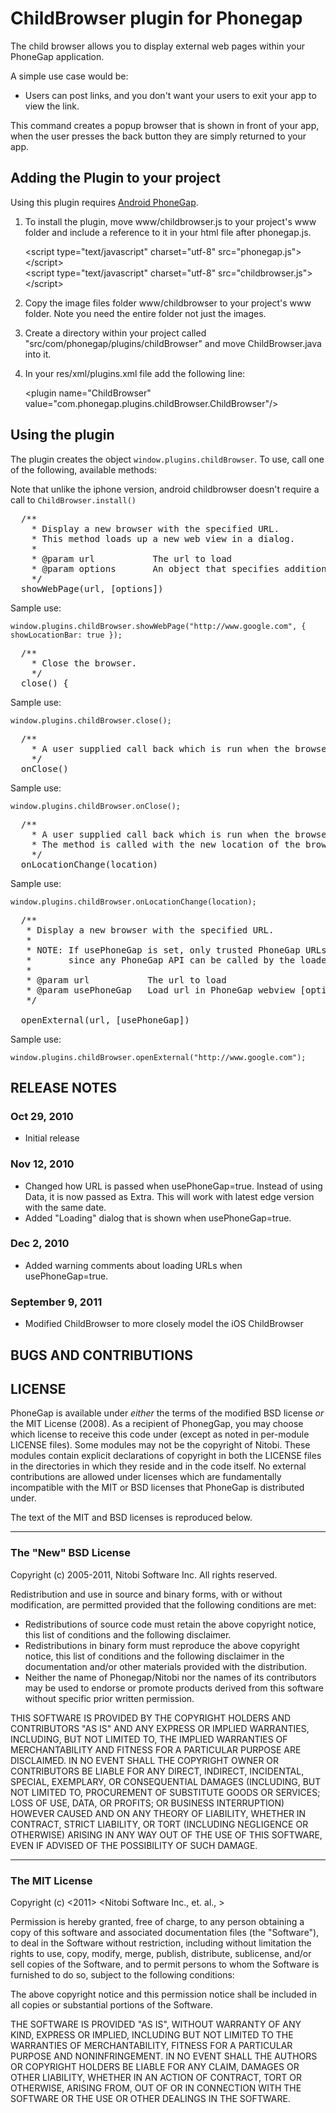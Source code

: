# ChildBrowser plugin for Phonegap #

The child browser allows you to display external web pages within your PhoneGap application.

A simple use case would be:

- Users can post links, and you don't want your users to exit your app to view the link.

This command creates a popup browser that is shown in front of your app, when the user presses the back button they are simply returned to your app.

## Adding the Plugin to your project ##

Using this plugin requires [Android PhoneGap](http://github.com/phonegap/phonegap-android).

1. To install the plugin, move www/childbrowser.js to your project's www folder and include a reference to it in your html file after phonegap.js.

    &lt;script type="text/javascript" charset="utf-8" src="phonegap.js"&gt;&lt;/script&gt;<br/>
    &lt;script type="text/javascript" charset="utf-8" src="childbrowser.js"&gt;&lt;/script&gt;
    
2. Copy the image files folder www/childbrowser to your project's www folder. Note you need the entire folder not just the images.

3. Create a directory within your project called "src/com/phonegap/plugins/childBrowser" and move ChildBrowser.java into it.

4. In your res/xml/plugins.xml file add the following line:

    &lt;plugin name="ChildBrowser" value="com.phonegap.plugins.childBrowser.ChildBrowser"/&gt;

## Using the plugin ##

The plugin creates the object `window.plugins.childBrowser`.  To use, call one of the following, available methods:

Note that unlike the iphone version, android childbrowser doesn't require a call to `ChildBrowser.install()`

<pre>
  /**
	* Display a new browser with the specified URL.
    * This method loads up a new web view in a dialog.
    *
    * @param url           The url to load
    * @param options       An object that specifies additional options
    */
  showWebPage(url, [options])
</pre>

Sample use:

    window.plugins.childBrowser.showWebPage("http://www.google.com", { showLocationBar: true });

<pre>
  /**
	* Close the browser.
    */
  close() {
</pre>

Sample use:

    window.plugins.childBrowser.close();

<pre>
  /**
	* A user supplied call back which is run when the browser is closed.
    */
  onClose() 
</pre>

Sample use:

    window.plugins.childBrowser.onClose();

<pre>
  /**
	* A user supplied call back which is run when the browser location changes.
	* The method is called with the new location of the browser.
    */
  onLocationChange(location) 
</pre>

Sample use:

    window.plugins.childBrowser.onLocationChange(location);

<pre>
  /**
   * Display a new browser with the specified URL.
   * 
   * NOTE: If usePhoneGap is set, only trusted PhoneGap URLs should be loaded,
   *       since any PhoneGap API can be called by the loaded HTML page.
   *
   * @param url           The url to load
   * @param usePhoneGap   Load url in PhoneGap webview [optional] - Default: false
   */
   
  openExternal(url, [usePhoneGap])
</pre>

Sample use:

    window.plugins.childBrowser.openExternal("http://www.google.com");

## RELEASE NOTES ##

### Oct 29, 2010 ###

* Initial release

### Nov 12, 2010 ###

* Changed how URL is passed when usePhoneGap=true.  Instead of using Data, it is now passed as Extra.  This will work with latest edge version with the same date.
* Added "Loading" dialog that is shown when usePhoneGap=true.

### Dec 2, 2010 ###

* Added warning comments about loading URLs when usePhoneGap=true.

### September 9, 2011 ###

* Modified ChildBrowser to more closely model the iOS ChildBrowser

## BUGS AND CONTRIBUTIONS ##


## LICENSE ##

PhoneGap is available under *either* the terms of the modified BSD license *or* the
MIT License (2008). As a recipient of PhonegGap, you may choose which
license to receive this code under (except as noted in per-module LICENSE
files). Some modules may not be the copyright of Nitobi.   These
modules contain explicit declarations of copyright in both the LICENSE files in
the directories in which they reside and in the code itself. No external
contributions are allowed under licenses which are fundamentally incompatible
with the MIT or BSD licenses that PhoneGap is distributed under.

The text of the MIT and BSD licenses is reproduced below. 

---

### The "New" BSD License

Copyright (c) 2005-2011, Nitobi Software Inc.
All rights reserved.

Redistribution and use in source and binary forms, with or without
modification, are permitted provided that the following conditions are met:

  * Redistributions of source code must retain the above copyright notice, this
    list of conditions and the following disclaimer.
  * Redistributions in binary form must reproduce the above copyright notice,
    this list of conditions and the following disclaimer in the documentation
    and/or other materials provided with the distribution.
  * Neither the name of Phonegap/Nitobi nor the names of its contributors
    may be used to endorse or promote products derived from this software
    without specific prior written permission.

THIS SOFTWARE IS PROVIDED BY THE COPYRIGHT HOLDERS AND CONTRIBUTORS "AS IS" AND
ANY EXPRESS OR IMPLIED WARRANTIES, INCLUDING, BUT NOT LIMITED TO, THE IMPLIED
WARRANTIES OF MERCHANTABILITY AND FITNESS FOR A PARTICULAR PURPOSE ARE
DISCLAIMED.  IN NO EVENT SHALL THE COPYRIGHT OWNER OR CONTRIBUTORS BE LIABLE
FOR ANY DIRECT, INDIRECT, INCIDENTAL, SPECIAL, EXEMPLARY, OR CONSEQUENTIAL
DAMAGES (INCLUDING, BUT NOT LIMITED TO, PROCUREMENT OF SUBSTITUTE GOODS OR
SERVICES; LOSS OF USE, DATA, OR PROFITS; OR BUSINESS INTERRUPTION) HOWEVER
CAUSED AND ON ANY THEORY OF LIABILITY, WHETHER IN CONTRACT, STRICT LIABILITY,
OR TORT (INCLUDING NEGLIGENCE OR OTHERWISE) ARISING IN ANY WAY OUT OF THE USE
OF THIS SOFTWARE, EVEN IF ADVISED OF THE POSSIBILITY OF SUCH DAMAGE.

---

### The MIT License

Copyright (c) <2011> <Nitobi Software Inc., et. al., >

 Permission is hereby granted, free of charge, to any person obtaining a copy
 of this software and associated documentation files (the "Software"), to deal
 in the Software without restriction, including without limitation the rights
 to use, copy, modify, merge, publish, distribute, sublicense, and/or sell
 copies of the Software, and to permit persons to whom the Software is
 furnished to do so, subject to the following conditions:

 The above copyright notice and this permission notice shall be included in
 all copies or substantial portions of the Software.

 THE SOFTWARE IS PROVIDED "AS IS", WITHOUT WARRANTY OF ANY KIND, EXPRESS OR
 IMPLIED, INCLUDING BUT NOT LIMITED TO THE WARRANTIES OF MERCHANTABILITY,
 FITNESS FOR A PARTICULAR PURPOSE AND NONINFRINGEMENT. IN NO EVENT SHALL THE
 AUTHORS OR COPYRIGHT HOLDERS BE LIABLE FOR ANY CLAIM, DAMAGES OR OTHER
 LIABILITY, WHETHER IN AN ACTION OF CONTRACT, TORT OR OTHERWISE, ARISING FROM,
 OUT OF OR IN CONNECTION WITH THE SOFTWARE OR THE USE OR OTHER DEALINGS IN
 THE SOFTWARE.
 
